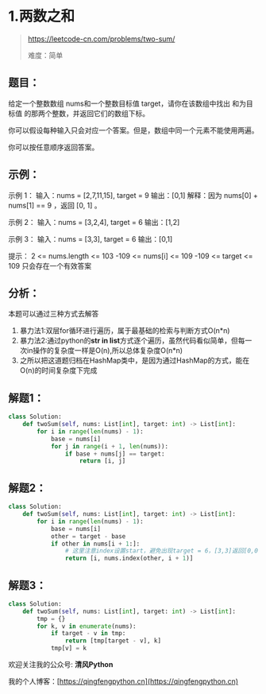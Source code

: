 # 1.两数之和
> https://leetcode-cn.com/problems/two-sum/
> 
> 难度：简单
## 题目：

给定一个整数数组 nums和一个整数目标值 target，请你在该数组中找出 和为目标值 的那两个整数，并返回它们的数组下标。

你可以假设每种输入只会对应一个答案。但是，数组中同一个元素不能使用两遍。

你可以按任意顺序返回答案。

## 示例：

示例 1：
输入：nums = [2,7,11,15], target = 9
输出：[0,1]
解释：因为 nums[0] + nums[1] == 9 ，返回 [0, 1] 。

示例 2：
输入：nums = [3,2,4], target = 6
输出：[1,2]

示例 3：
输入：nums = [3,3], target = 6
输出：[0,1]

提示：
2 <= nums.length <= 103
-109 <= nums[i] <= 109
-109 <= target <= 109
只会存在一个有效答案

## 分析：

本题可以通过三种方式去解答
1. 暴力法1:双层for循环进行遍历，属于最基础的检索与判断方式O(n*n)
2. 暴力法2:通过python的**str in list**方式逐个遍历，虽然代码看似简单，但每一次in操作的复杂度一样是O(n),所以总体复杂度O(n*n)
3. 之所以把这道题归档在HashMap类中，是因为通过HashMap的方式，能在O(n)的时间复杂度下完成

## 解题1：

```python
class Solution:
    def twoSum(self, nums: List[int], target: int) -> List[int]:
        for i in range(len(nums) - 1):
            base = nums[i]
            for j in range(i + 1, len(nums)):
                if base + nums[j] == target:
                    return [i, j]
```

## 解题2：

```python
class Solution:
    def twoSum(self, nums: List[int], target: int) -> List[int]:
        for i in range(len(nums) - 1):
            base = nums[i]
            other = target - base
            if other in nums[i + 1:]:
                # 这里注意index设置start，避免出现target = 6，[3,3]返回[0,0]的错误
                return [i, nums.index(other, i + 1)]
```

## 解题3：

```python
class Solution:
    def twoSum(self, nums: List[int], target: int) -> List[int]:
        tmp = {}
        for k, v in enumerate(nums):
            if target - v in tmp:
                return [tmp[target - v], k]
            tmp[v] = k
```


欢迎关注我的公众号: **清风Python**

我的个人博客：[https://qingfengpython.cn](https://qingfengpython.cn)
